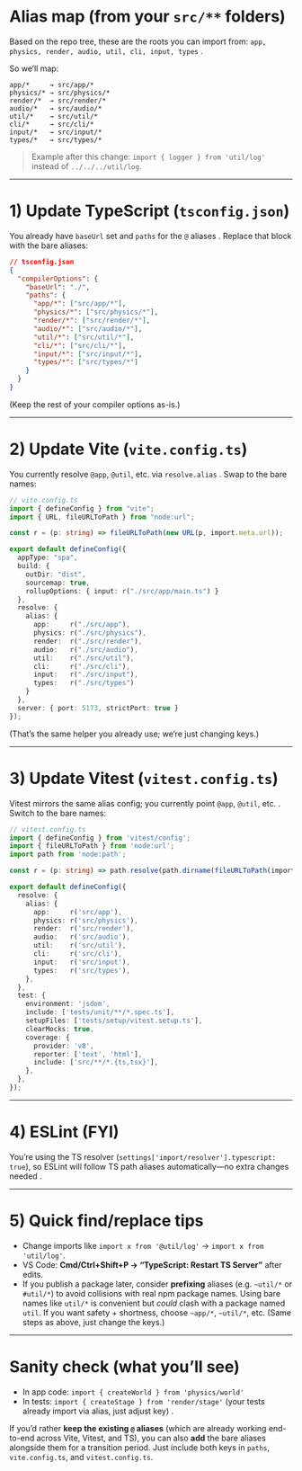 
# Alias map (from your `src/**` folders)

Based on the repo tree, these are the roots you can import from:
`app, physics, render, audio, util, cli, input, types` .

So we’ll map:

```
app/*     → src/app/*
physics/* → src/physics/*
render/*  → src/render/*
audio/*   → src/audio/*
util/*    → src/util/*
cli/*     → src/cli/*
input/*   → src/input/*
types/*   → src/types/*
```

> Example after this change: `import { logger } from 'util/log'` instead of `../../../util/log`.

---

# 1) Update TypeScript (`tsconfig.json`)

You already have `baseUrl` set and `paths` for the `@` aliases . Replace that block with the bare aliases:

```json
// tsconfig.json
{
  "compilerOptions": {
    "baseUrl": "./",
    "paths": {
      "app/*": ["src/app/*"],
      "physics/*": ["src/physics/*"],
      "render/*": ["src/render/*"],
      "audio/*": ["src/audio/*"],
      "util/*": ["src/util/*"],
      "cli/*": ["src/cli/*"],
      "input/*": ["src/input/*"],
      "types/*": ["src/types/*"]
    }
  }
}
```

(Keep the rest of your compiler options as-is.)

---

# 2) Update Vite (`vite.config.ts`)

You currently resolve `@app`, `@util`, etc. via `resolve.alias` . Swap to the bare names:

```ts
// vite.config.ts
import { defineConfig } from "vite";
import { URL, fileURLToPath } from "node:url";

const r = (p: string) => fileURLToPath(new URL(p, import.meta.url));

export default defineConfig({
  appType: "spa",
  build: {
    outDir: "dist",
    sourcemap: true,
    rollupOptions: { input: r("./src/app/main.ts") }
  },
  resolve: {
    alias: {
      app:     r("./src/app"),
      physics: r("./src/physics"),
      render:  r("./src/render"),
      audio:   r("./src/audio"),
      util:    r("./src/util"),
      cli:     r("./src/cli"),
      input:   r("./src/input"),
      types:   r("./src/types")
    }
  },
  server: { port: 5173, strictPort: true }
});
```

(That’s the same helper you already use; we’re just changing keys.) 

---

# 3) Update Vitest (`vitest.config.ts`)

Vitest mirrors the same alias config; you currently point `@app`, `@util`, etc. . Switch to the bare names:

```ts
// vitest.config.ts
import { defineConfig } from 'vitest/config';
import { fileURLToPath } from 'node:url';
import path from 'node:path';

const r = (p: string) => path.resolve(path.dirname(fileURLToPath(import.meta.url)), p);

export default defineConfig({
  resolve: {
    alias: {
      app:     r('src/app'),
      physics: r('src/physics'),
      render:  r('src/render'),
      audio:   r('src/audio'),
      util:    r('src/util'),
      cli:     r('src/cli'),
      input:   r('src/input'),
      types:   r('src/types'),
    },
  },
  test: {
    environment: 'jsdom',
    include: ['tests/unit/**/*.spec.ts'],
    setupFiles: ['tests/setup/vitest.setup.ts'],
    clearMocks: true,
    coverage: {
      provider: 'v8',
      reporter: ['text', 'html'],
      include: ['src/**/*.{ts,tsx}'],
    },
  },
});
```

---

# 4) ESLint (FYI)

You’re using the TS resolver (`settings['import/resolver'].typescript: true`), so ESLint will follow TS path aliases automatically—no extra changes needed .

---

# 5) Quick find/replace tips

* Change imports like `import x from '@util/log'` → `import x from 'util/log'`.
* VS Code: **Cmd/Ctrl+Shift+P → “TypeScript: Restart TS Server”** after edits.
* If you publish a package later, consider **prefixing** aliases (e.g. `~util/*` or `#util/*`) to avoid collisions with real npm package names. Using bare names like `util/*` is convenient but *could* clash with a package named `util`. If you want safety + shortness, choose `~app/*`, `~util/*`, etc. (Same steps as above, just change the keys.)

---

# Sanity check (what you’ll see)

* In app code: `import { createWorld } from 'physics/world'`
* In tests: `import { createStage } from 'render/stage'` (your tests already import via alias, just adjust key) .

If you’d rather **keep the existing `@` aliases** (which are already working end-to-end across Vite, Vitest, and TS), you can also **add** the bare aliases alongside them for a transition period. Just include both keys in `paths`, `vite.config.ts`, and `vitest.config.ts`.
